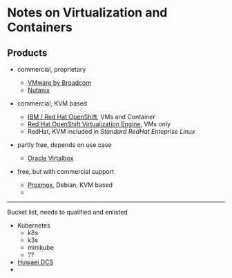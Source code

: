 # Notes on Virtualization and Containers

## Products
- commercial, proprietary
  - [VMware by Broadcom](https://www.vmware.com/)
  - [Nutanix](https://www.nutanix.com/)
- commercial, KVM based
  - [IBM / Red Hat OpenShift](https://www.redhat.com/en/technologies/cloud-computing/openshift), VMs and Container
  - [Red Hat OpenShift Virtualization Engine](https://www.redhat.com/en/technologies/cloud-computing/openshift/virtualization-engine), VMs only
  - RedHat, KVM included in *Standard RedHat Enteprise Linux*
 
- partly free, depends on use case
  - [Oracle Virtalbox](https://www.virtualbox.org/)
- free, but with commercial support
  - [Proxmox](https://www.proxmox.com/en/), Debian, KVM based
  - 


--- 
Bucket list, needs to qualified and enlisted
- Kubernetes
  - k8s
  - k3s
  - minikube
  - ??
- [Huwaei DCS](https://e.huawei.com/de/solutions/storage/virtualization/datacenter-virtualization)
- 
